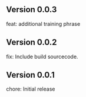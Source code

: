 ## Version 0.0.3

feat: additional training phrase

## Version 0.0.2

fix: Include build sourcecode.

## Version 0.0.1

chore: Initial release
